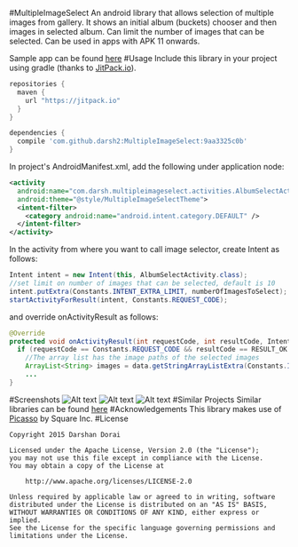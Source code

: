 #MultipleImageSelect
An android library that allows selection of multiple images from gallery. It shows an initial
album (buckets) chooser and then images in selected album. Can limit the number of images that
can be selected. Can be used in apps with APK 11 onwards.

Sample app can be found [here](https://github.com/darsh2/MultipleImageSelect/tree/master/sample) 
#Usage
Include this library in your project using gradle (thanks to [JitPack.io](https://github.com/jitpack-io)).
```gradle
repositories {
  maven {
    url "https://jitpack.io"
  }
}

dependencies {
  compile 'com.github.darsh2:MultipleImageSelect:9aa3325c0b'
}
```
In project's AndroidManifest.xml, add the following under application node:
```xml
<activity
  android:name="com.darsh.multipleimageselect.activities.AlbumSelectActivity"
  android:theme="@style/MultipleImageSelectTheme">
  <intent-filter>
    <category android:name="android.intent.category.DEFAULT" />
  </intent-filter>
</activity>
```
   In the activity from where you want to call image selector, create Intent as follows:
```java
Intent intent = new Intent(this, AlbumSelectActivity.class);
//set limit on number of images that can be selected, default is 10
intent.putExtra(Constants.INTENT_EXTRA_LIMIT, numberOfImagesToSelect);
startActivityForResult(intent, Constants.REQUEST_CODE);
```
   and override onActivityResult as follows:
```java
@Override
protected void onActivityResult(int requestCode, int resultCode, Intent data) {
  if (requestCode == Constants.REQUEST_CODE && resultCode == RESULT_OK && data != null) {
    //The array list has the image paths of the selected images
    ArrayList<String> images = data.getStringArrayListExtra(Constants.INTENT_EXTRA_IMAGES);
    ...  
}
```
#Screenshots
![Alt text](https://github.com/darsh2/MultipleImageSelect/blob/master/sample/src/main/res/drawable/screenshots/ss1.png?raw=true) ![Alt text](https://github.com/darsh2/MultipleImageSelect/blob/master/sample/src/main/res/drawable/screenshots/ss2.png?raw=true) ![Alt text](https://github.com/darsh2/MultipleImageSelect/blob/master/sample/src/main/res/drawable/screenshots/ss3.png?raw=true)
#Similar Projects
Similar libraries can be found [here](https://android-arsenal.com/tag/157)
#Acknowledgements
This library makes use of [Picasso](https://github.com/square/picasso) by Square Inc.
#License
```license
Copyright 2015 Darshan Dorai

Licensed under the Apache License, Version 2.0 (the "License");
you may not use this file except in compliance with the License.
You may obtain a copy of the License at

    http://www.apache.org/licenses/LICENSE-2.0

Unless required by applicable law or agreed to in writing, software
distributed under the License is distributed on an "AS IS" BASIS,
WITHOUT WARRANTIES OR CONDITIONS OF ANY KIND, either express or implied.
See the License for the specific language governing permissions and
limitations under the License.
```
